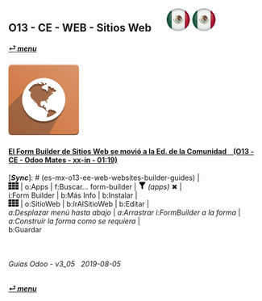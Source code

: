 ## O13 - CE - WEB - Sitios Web &nbsp;&nbsp;&nbsp;&nbsp; [![es-mx](/doc/img/flg/es-mx-flg-btn-sml.png)](/es-mx/o13/ee/web/es-mx-o13-ee-web-websites-builder-guides.md) [ ![es-mx](/doc/img/flg/es-mx-flg-btn-sml.png)](/es-mx/o13/ee/web/es-mx-o13-ee-web-websites-builder-guides.md)  
#### [_&#x23CE; menu_](/es-mx/o13/ce/es-mx-o13-ce-guides-menu.md "Regresar al menúu de CE")
### ![web](/doc/img/website.png)

#### [El Form Builder de Sitios Web se movió a la Ed. de la Comunidad &nbsp;&nbsp; (O13 - CE - Odoo Mates - xx-in - 01:19)](https://youtube.com/embed/o3WGNq4i344?autoplay=1&start=0&end=0&rel=0)  
[***Sync***]: # (es-mx-o13-ee-web-websites-builder-guides) |  
![apps](/doc/img/apps.png) | o:Apps | f:Buscar... form-builder | ![filter](/doc/img/filter.png) _(apps)_ &#x2716; |  
i:Form Builder | b:Más Info | b:Instalar |  
![apps](/doc/img/apps.png) | o:SitioWeb | b:IrAlSitioWeb | b:Editar |  
_a:Desplazar menú hasta abajo_ | _a:Arrastrar i:FormBuilder a la forma_ | _a:Construir la forma como se requiera_ |  
b:Guardar  

<br>
	
###### Guías Odoo - v3_05 &nbsp; 2019-08-05  
**[_&#x23CE; menu_](/es-mx/o13/ce/es-mx-o13-ce-guides-menu.md)**  
